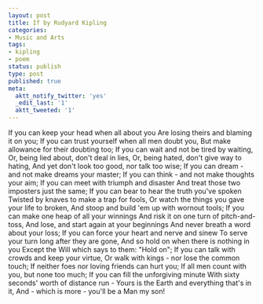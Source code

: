 ```yaml
---
layout: post
title: If by Rudyard Kipling
categories:
- Music and Arts
tags:
- kipling
- poem
status: publish
type: post
published: true
meta:
  aktt_notify_twitter: 'yes'
  _edit_last: '1'
  aktt_tweeted: '1'
---
```

If you can keep your head when all about you Are losing theirs and blaming it on you; If you can trust yourself when all men doubt you, But make allowance for their doubting too; If you can wait and not be tired by waiting, Or, being lied about, don't deal in lies, Or, being hated, don't give way to hating, And yet don't look too good, nor talk too wise; If you can dream - and not make dreams your master; If you can think - and not make thoughts your aim; If you can meet with triumph and disaster And treat those two imposters just the same; If you can bear to hear the truth you've spoken Twisted by knaves to make a trap for fools, Or watch the things you gave your life to broken, And stoop and build 'em up with wornout tools; If you can make one heap of all your winnings And risk it on one turn of pitch-and-toss, And lose, and start again at your beginnings And never breath a word about your loss; If you can force your heart and nerve and sinew To serve your turn long after they are gone, And so hold on when there is nothing in you Except the Will which says to them: "Hold on"; If you can talk with crowds and keep your virtue, Or walk with kings - nor lose the common touch; If neither foes nor loving friends can hurt you; If all men count with you, but none too much; If you can fill the unforgiving minute With sixty seconds' worth of distance run - Yours is the Earth and everything that's in it, And - which is more - you'll be a Man my son!
